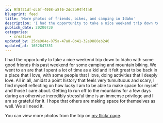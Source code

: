 ```yaml
---
id: 9f8f21df-dc6f-4008-a8f6-2dc2b94f4fa8
blueprint: feed
title: 'More photos of friends, bikes, and camping in Idaho'
description: 'I had the opportunity to take a nice weekend trip down to Idaho with some good friends this past weekend for some camping and mountain biking.'
publish_date: 20200730
categories:
  - creative
updated_by: 25de984e-075a-47a8-8b41-32e9880eb240
updated_at: 1652847351
---
```

I had the opportunity to take a nice weekend trip down to Idaho with some good friends this past weekend for some camping and mountain biking. We went to an are that I spent a lot of time as a kid and it felt great to be back in a place that I love, with some people that I love, doing activities that I deeply love. All in all, amidst a point history that feels very tumultuous and scary, I find myself reflecting on how lucky I am to be able to make space for myself and those I care about. Getting to run off to the mountains for a few days during an otherwise incredibly stressful time is an immense privilege and I am so grateful for it. I hope that others are making space for themselves as well. We all need it.

You can view more photos from the trip on [my flickr page](https://www.flickr.com/photos/aidanweltner/).